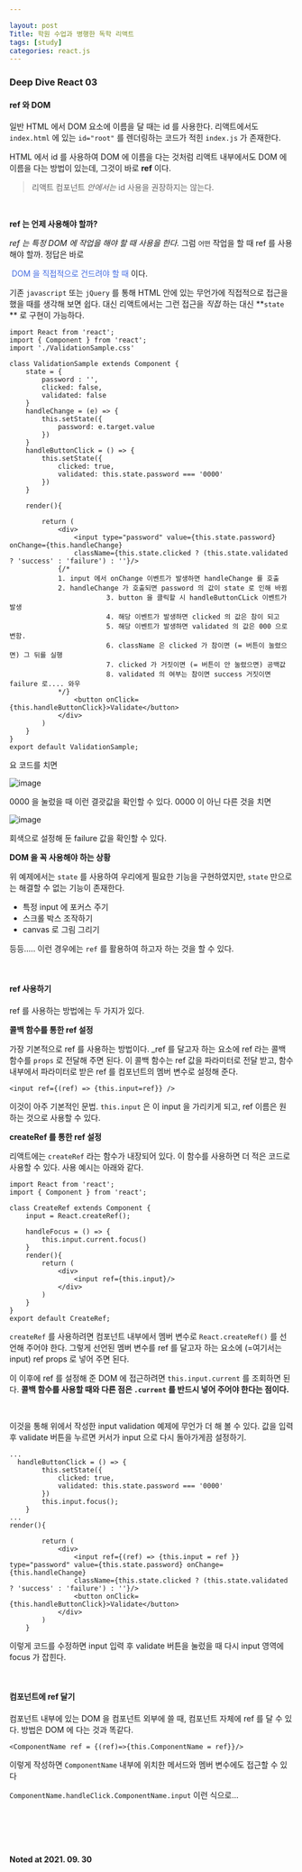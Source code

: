 ```yaml
---

layout: post
Title: 학원 수업과 병행한 독학 리액트 
tags: [study]
categories: react.js
---
```


### Deep Dive React 03

#### ref 와 DOM 

일반 HTML 에서 DOM 요소에 이름을 달 때는 id 를 사용한다. 리액트에서도 `index.html` 에 있는 `id="root"` 를 렌더링하는 코드가 적힌 `index.js` 가 존재한다. 

HTML 에서 id 를 사용하여 DOM 에 이름을 다는 것처럼 리액트 내부에서도 DOM 에 이름을 다는 방법이 있는데, 그것이 바로 **ref** 이다. 

> 리액트 컴포넌트 _안에서는_ id 사용을 권장하지는 않는다. 

<br/>

**ref 는 언제 사용해야 할까?** 

_ref 는 특정 DOM 에 작업을 해야 할 때 사용을 한다._ 그럼 `어떤` 작업을 할 때 ref 를 사용해야 할까. 정답은 바로

<span style="color: royalblue;"> DOM 을 직접적으로 건드려야 할 때</span> 이다.

기존 `javascript` 또는 `jQuery` 를 통해 HTML 안에 있는 무언가에 직접적으로 접근을 했을 때를 생각해 보면 쉽다. 대신 리액트에서는 그런 접근을 _직접_ 하는 대신 **`state` ** 로 구현이 가능하다. 

```react
import React from 'react';
import { Component } from 'react';
import './ValidationSample.css'

class ValidationSample extends Component {
    state = {
        password : '',
        clicked: false,
        validated: false
    }
    handleChange = (e) => {
        this.setState({
            password: e.target.value
        })
    }
    handleButtonClick = () => {
        this.setState({
            clicked: true,
            validated: this.state.password === '0000'
        })
    }

    render(){
        
        return (
            <div>
                <input type="password" value={this.state.password} onChange={this.handleChange} 
                className={this.state.clicked ? (this.state.validated ? 'success' : 'failure') : ''}/>
            {/* 
            1. input 에서 onChange 이벤트가 발생하면 handleChange 를 호출
            2. handleChange 가 호출되면 password 의 값이 state 로 인해 바뀜
						3. button 을 클릭할 시 handleButtonCLick 이벤트가 발생
						4. 해당 이벤트가 발생하면 clicked 의 값은 참이 되고
						5. 해당 이벤트가 발생하면 validated 의 값은 000 으로 변함.
						6. className 은 clicked 가 참이면 (= 버튼이 눌렸으면) 그 뒤를 실행
						7. clicked 가 거짓이면 (= 버튼이 안 눌렸으면) 공백값
						8. validated 의 여부는 참이면 success 거짓이면 failure 로.... 와우 
            */}
                <button onClick={this.handleButtonClick}>Validate</button>
            </div>
        )
    }
}
export default ValidationSample;
```

요 코드를 치면 

![image](https://user-images.githubusercontent.com/89691274/135448319-6ac55f7b-88c8-45b0-bd00-a2b14f37586a.png)

0000 을 눌렀을 때 이런 결괏값을 확인할 수 있다. 0000 이 아닌 다른 것을 치면 

![image](https://user-images.githubusercontent.com/89691274/135448400-a7b5dda1-5f62-4134-8968-e7fd9a9caf51.png)

회색으로 설정해 둔 failure 값을 확인할 수 있다.

**DOM 을 꼭 사용해야 하는 상황**

위 예제에서는 `state` 를 사용하여 우리에게 필요한 기능을 구현하였지만, `state` 만으로는 해결할 수 없는 기능이 존재한다. 

- 특정 input 에 포커스 주기 
- 스크롤 박스 조작하기
- canvas 로 그림 그리기 

등등..... 이런 경우에는 `ref` 를 활용하여 하고자 하는 것을 할 수 있다.

<br />

#### ref 사용하기 

ref 를 사용하는 방법에는 두 가지가 있다. 

**콜백 함수를 통한 ref 설정** 

가장 기본적으로 ref 를 사용하는 방법이다. _ref 를 달고자 하는 요소에 ref 라는 콜백 함수를 `props` 로 전달해 주면 된다. 이 콜백 함수는 ref 값을 파라미터로 전달 받고, 함수 내부에서 파라미터로 받은 ref 를 컴포넌트의 멤버 변수로 설정해 준다. 

```react
<input ref={(ref) => {this.input=ref}} />
```

이것이 아주 기본적인 문법. `this.input` 은 이 input 을 가리키게 되고, ref 이름은 원하는 것으로 사용할 수 있다.

**createRef 를 통한 ref 설정**

리액트에는 `createRef` 라는 함수가 내장되어 있다. 이 함수를 사용하면 더 적은 코드로 사용할 수 있다. 사용 예시는 아래와 같다. 

```react
import React from 'react';
import { Component } from 'react';

class CreateRef extends Component {
    input = React.createRef();

    handleFocus = () => {
        this.input.current.focus()
    }
    render(){
        return (
            <div>
                <input ref={this.input}/>
            </div>
        )
    }
}
export default CreateRef;
```

`createRef` 를 사용하려면 컴포넌트 내부에서 멤버 변수로 `React.createRef()` 를 선언해 주어야 한다. 그렇게 선언된 멤버 변수를 ref 를 달고자 하는 요소에 (=여기서는 input) ref props 로 넣어 주면 된다. 

이 이후에 ref 를 설정해 준 DOM 에 접근하려면 `this.input.current` 를 조회하면 된다. **콜백 함수를 사용할 때와 다른 점은 `.current` 를 반드시 넣어 주어야 한다는 점이다.** 

<br />

이것을 통해 위에서 작성한 input validation 예제에 무언가 더 해 볼 수 있다. 값을 입력 후 validate 버튼을 누르면 커서가 input 으로 다시 돌아가게끔 설정하기.

```react
...
  handleButtonClick = () => {
        this.setState({
            clicked: true,
            validated: this.state.password === '0000'
        })
        this.input.focus();
    }
...
render(){
        
        return (
            <div>
                <input ref={(ref) => {this.input = ref }} type="password" value={this.state.password} onChange={this.handleChange} 
                className={this.state.clicked ? (this.state.validated ? 'success' : 'failure') : ''}/>
                <button onClick={this.handleButtonClick}>Validate</button>
            </div>
        )
    }
```

이렇게 코드를 수정하면 input 입력 후 validate 버튼을 눌렀을 때 다시 input 영역에 focus 가 잡힌다.

<br />

#### 컴포넌트에 ref 달기

컴포넌트 내부에 있는 DOM 을 컴포넌트 외부에 쓸 때, 컴포넌트 자체에 ref 를 달 수 있다. 방법은 DOM 에 다는 것과 똑같다.

```react
<ComponentName ref = {(ref)=>{this.ComponentName = ref}}/>
```

이렇게 작성하면 `ComponentName` 내부에 위치한 메서드와 멤버 변수에도 접근할 수 있다 

`ComponentName.handleClick.ComponentName.input` 이런 식으로... 

<br />

<br />

<br />

<br />

__Noted at 2021. 09. 30__

